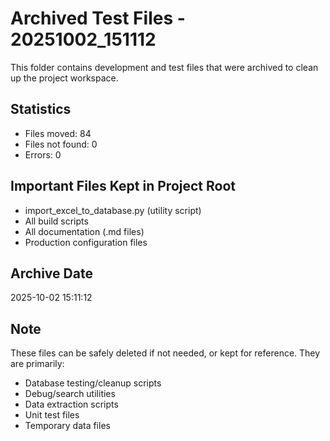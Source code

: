 # Archived Test Files - 20251002_151112

This folder contains development and test files that were archived to clean up the project workspace.

## Statistics
- Files moved: 84
- Files not found: 0
- Errors: 0

## Important Files Kept in Project Root
- import_excel_to_database.py (utility script)
- All build scripts
- All documentation (.md files)
- Production configuration files

## Archive Date
2025-10-02 15:11:12

## Note
These files can be safely deleted if not needed, or kept for reference.
They are primarily:
- Database testing/cleanup scripts
- Debug/search utilities
- Data extraction scripts
- Unit test files
- Temporary data files
